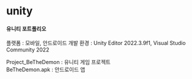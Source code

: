 # unity
#### 유니티 포트폴리오

플랫폼 : 모바일, 안드로이드
개발 환경 : Unity Editor 2022.3.9f1, Visual Studio Community 2022

Project_BeTheDemon  : 유니티 게임 프로젝트   
BeTheDemon.apk      : 안드로이드 앱   
